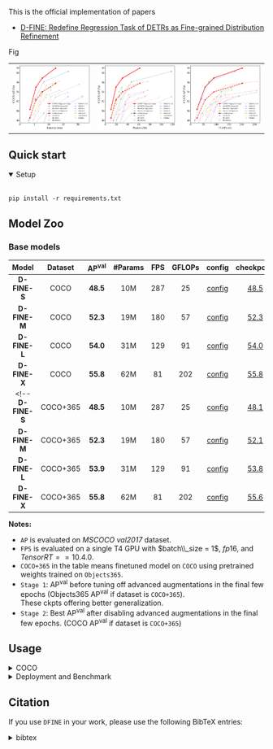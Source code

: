 <!-- ## 🚀 Updates
- \[2024.10.7\] Release D-FINE series. -->


This is the official implementation of papers 
- [D-FINE: Redefine Regression Task of DETRs as Fine-grained Distribution Refinement](https://arxiv.org/abs/xxxxxx)

<summary>Fig</summary>

<table><tr>
<td><img src=https://github.com/Peterande/storage/blob/main/latency.png border=0 width=333></td>
<td><img src=https://github.com/Peterande/storage/blob/main/params.png border=0 width=333></td>
<td><img src=https://github.com/Peterande/storage/blob/main/flops.png border=0 width=333></td>
</tr></table>

## Quick start

<details open>
<summary>Setup</summary>

```shell

pip install -r requirements.txt
```

## Model Zoo

### Base models
| Model | Dataset | AP<sup>val</sup> | #Params | FPS | GFLOPs | config | checkpoint |
| :---: | :---: | :---: |  :---: | :---: | :---: | :---: | :---: |
**D-FINE-S** | COCO | **48.5** |  10M | 287 | 25 | [config](./configs/dfine/dfine_hgnetv2_s_coco.yml) | [48.5](xxx.pth)
**D-FINE-M** | COCO | **52.3** |  19M | 180 | 57 | [config](./configs/dfine/dfine_hgnetv2_m_coco.yml) | [52.3](xxx.pth)
**D-FINE-L** | COCO | **54.0** |  31M | 129 | 91 | [config](./configs/dfine/dfine_hgnetv2_l_coco.yml) | [54.0](xxx.pth)
**D-FINE-X** | COCO | **55.8** |  62M | 81 | 202 | [config](./configs/dfine/dfine_hgnetv2_x_coco.yml) | [55.8](xxx.pth)
<!-- **D-FINE-S** | COCO+365 | **48.5** |  10M | 287 | 25 | [config](./configs/dfine/objects365/dfine_hgnetv2_s_obj2coco.yml) | [48.1](xxx.pth) | [48.5](xxx.pth)
**D-FINE-M** | COCO+365 | **52.3** |  19M | 180 | 57 | [config](./configs/dfine/objects365/dfine_hgnetv2_m_obj2coco.yml) | [52.1](xxx.pth) | [52.3](xxx.pth)
**D-FINE-L** | COCO+365 | **53.9** |  31M | 129 | 91 | [config](./configs/dfine/objects365/dfine_hgnetv2_l_obj2coco.yml) | [53.8](xxx.pth) | [53.9](xxx.pth)
**D-FINE-X** | COCO+365 | **55.8** |  62M | 81 | 202 | [config](./configs/dfine/objects365/dfine_hgnetv2_x_obj2coco.yml) | [55.6](xxx.pth) | [55.8](xxx.pth) -->

**Notes:**
- `AP` is evaluated on *MSCOCO val2017* dataset.
- `FPS` is evaluated on a single T4 GPU with $batch\\_size = 1$, $fp16$, and $TensorRT==10.4.0$.
- `COCO+365` in the table means finetuned model on `COCO` using pretrained weights trained on `Objects365`.
- `Stage 1`: AP<sup>val</sup> before tuning off advanced augmentations in the final few epochs (Objects365 AP<sup>val</sup> if dataset is `COCO+365`). \
These ckpts offering better generalization.
- `Stage 2`: Best AP<sup>val</sup> after disabling advanced augmentations in the final few epochs. (COCO AP<sup>val</sup> if dataset is `COCO+365`)

## Usage
<details>
<summary> COCO </summary>

<!-- <summary>1. Training </summary> -->
```shell
model=l 
```
1. Training
```shell
CUDA_VISIBLE_DEVICES=0,1,2,3 torchrun --master_port=777 --nproc_per_node=4 tools/train.py -c configs/dfine/dfine_hgnetv2_${model}_coco.yml --use-amp --seed=0
```

<!-- <summary>2. Testing </summary> -->
2. Testing
```shell
CUDA_VISIBLE_DEVICES=0,1,2,3 torchrun --master_port=777 --nproc_per_node=4 tools/train.py -c configs/dfine/dfine_hgnetv2_${model}_coco.yml -r path/to/checkpoint --test-only
```

<!-- <summary>3. Tuning </summary> -->
3. Tuning
```shell
CUDA_VISIBLE_DEVICES=0,1,2,3 torchrun --master_port=777 --nproc_per_node=4 tools/train.py -c configs/dfine/dfine_hgnetv2_${model}_coco.yml -t path/to/checkpoint --use-amp --seed=0
```
</details>

<!-- <details>
<summary> Objects365 to COCO </summary>
1. Download Objects365 from [OpenDataLab](https://opendatalab.com/OpenDataLab/Objects365/cli/main).
After decompressing the dataset, make sure to copy the contents of val/v1 and val/v2 into train/images_from_val to prepare for the next step.

```shell
/data/username/Objects365/data/train
├── images_from_val
├── images
│   ├── v1
│   │   ├── patch0
│   │   │   ├── 000000000.jpg
│   ├── v2
│   │   ├── patchx
│   │   │   ├── 000000000.jpg
├── /data/Objects365/data/train/zhiyuan_objv2_train.json
```

```shell
/data/username/Objects365/data/val
├── images
│   ├── v1
│   │   ├── patch0
│   │   │   ├── 000000000.jpg
│   ├── v2
│   │   ├── patchx
│   │   │   ├── 000000000.jpg
├── /data/Objects365/data/val/zhiyuan_objv2_val.json
```

2. Once all the files are decompressed and organized, run the remap_obj365.py script. This script will merge samples with indices between 5000 and 800000 from the validation set into the training set.
```shell
python tools/remap_obj365.py
```


3. Next, run the resize_obj365.py script to resize the dataset images that have a maximum edge length greater than 640 pixels. Make sure to use the updated JSON file created in Step 2 to read the sample data. Resize the samples in both the train and val datasets to ensure consistency.
```shell
python tools/resize_obj365.py
```

4. Training on Objects365
```shell
CUDA_VISIBLE_DEVICES=0,1,2,3,4,5,6,7 torchrun --master_port=777 --nproc_per_node=8 tools/train.py -c configs/dfine/objects365/dfine_hgnetv2_${model}_obj365.yml --use-amp --seed=0
```

5. Turning on COCO
```shell
CUDA_VISIBLE_DEVICES=0,1,2,3,4,5,6,7 torchrun --master_port=777 --nproc_per_node=8 tools/train.py -c configs/dfine/objects365/dfine_hgnetv2_${model}_obj2coco.yml --use-amp --seed=0 -t model.pth
```
</details> -->

<details>
<summary> Deployment and Benchmark </summary>

<!-- <summary>4. Export onnx </summary> -->
```shell
model=l 
```
1. Export onnx and tensorrt
```shell
python tools/export_onnx.py -c configs/dfine/dfine_hgnetv2_${model}_coco.yml -r model.pth --check
trtexec --onnx="./model.onnx" --saveEngine="./model.engine" --fp16
```

<!-- <summary>5. Inference </summary> -->
2. Inference

Support torch, onnxruntime, tensorrt and openvino, see details in *benchmark/inference*
```shell
python benchmark/inference/onnx_inf.py --onnx-file model.onnx --im-file image.jpg
python benchmark/inference/trt_inf.py --trt-file model.trt --im-file image.jpg
python benchmark/inference/torch_inf.py -c configs/dfine/dfine_hgnetv2_${model}_coco.yml -r model.pth --im-file image.jpg --device cuda:0
```

<!-- <summary>6. Benchmark </summary> -->
3. Benchmark (Params. / GFLOPs / Latency)
```shell
pip install -r benchmark/requirements.txt
python benchmark/get_info.py -c configs/dfine/dfine_hgnetv2_${model}_coco.yml
python benchmark/TRT/trt_benchmark.py --COCO_dir path/to/COCO2017 --engine_dir model.engine
```

</details>



## Citation
If you use `DFINE` in your work, please use the following BibTeX entries:

<details>
<summary> bibtex </summary>

```latex

```
</details>
